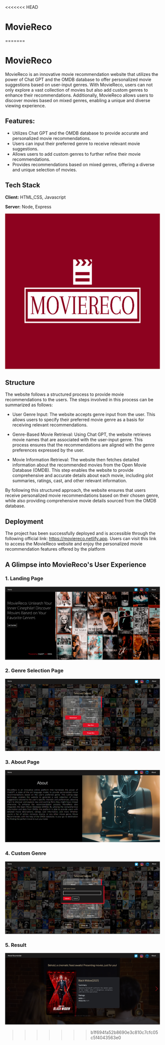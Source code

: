 <<<<<<< HEAD
# MovieReco
=======

# MovieReco 

MovieReco is an innovative movie recommendation website that utilizes the power of Chat GPT and the OMDB database to offer personalized movie suggestions based on user-input genres. With MovieReco, users can not only explore a vast collection of movies but also add custom genres to enhance their recommendations. Additionally, MovieReco allows users to discover movies based on mixed genres, enabling a unique and diverse viewing experience.




## Features:

- Utilizes Chat GPT and the OMDB database to provide accurate and personalized movie recommendations.
- Users can input their preferred genre to receive relevant movie suggestions.
- Allows users to add custom genres to further refine their movie recommendations.
- Provides recommendations based on mixed genres, offering a diverse and unique selection of movies.

## Tech Stack

**Client:** HTML,CSS, Javascript

**Server:** Node, Express


![Logo](https://github.com/mrdetective/Movie-Recommender/blob/main/public/Images/android-chrome-512x512.jpeg)


## Structure

The website follows a structured process to provide movie recommendations to the users. The steps involved in this process can be summarized as follows:

- User Genre Input: The website accepts genre input from the user. This allows users to specify their preferred movie genre as a basis for receiving relevant recommendations.

- Genre-Based Movie Retrieval: Using Chat GPT, the website retrieves movie names that are associated with the user-input genre. This process ensures that the recommendations are aligned with the genre preferences expressed by the user.

- Movie Information Retrieval: The website then fetches detailed information about the recommended movies from the Open Movie Database (OMDB). This step enables the website to provide comprehensive and accurate details about each movie, including plot summaries, ratings, cast, and other relevant information.

By following this structured approach, the website ensures that users receive personalized movie recommendations based on their chosen genre, while also providing comprehensive movie details sourced from the OMDB database.





## Deployment

The project has been successfully deployed and is accessible through the following official link: https://moviereco.netlify.app. Users can visit this link to access the MovieReco website and enjoy the personalized movie recommendation features offered by the platform



## A Glimpse into MovieReco's User Experience

### 1. Landing Page

![Logo](https://github.com/mrdetective/Cover_img/blob/main/landing.png)

### 2. Genre Selection Page

![Logo](https://github.com/mrdetective/Cover_img/blob/main/start_page.png)

### 3. About Page

![Logo](https://github.com/mrdetective/Cover_img/blob/main/about.png)

### 4. Custom Genre

![Logo](https://github.com/mrdetective/Cover_img/blob/main/custom_genre.png)

### 5. Result

![Logo](https://github.com/mrdetective/Cover_img/blob/main/result_page.png)
>>>>>>> b1f694fa52b8690e3c810c7cfc05c5f4043563e0

